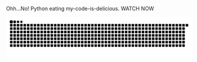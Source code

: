 Ohh...No!  Python eating my-code-is-delicious. WATCH NOW 

![Snake animation](dist/github-contribution-grid-snake.svg)

